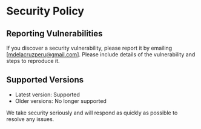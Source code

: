 # Security Policy

## Reporting Vulnerabilities
If you discover a security vulnerability, please report it by emailing [mdelacruzperu@gmail.com]. Please include details of the vulnerability and steps to reproduce it.

## Supported Versions
- Latest version: Supported
- Older versions: No longer supported

We take security seriously and will respond as quickly as possible to resolve any issues.
